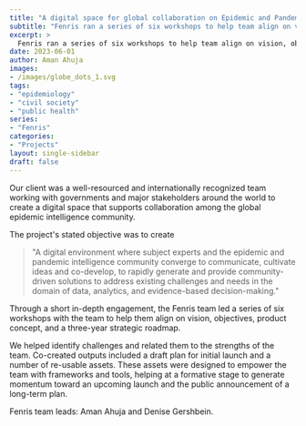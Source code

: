 ```yaml
---
title: "A digital space for global collaboration on Epidemic and Pandemic Intelligence" 
subtitle: "Fenris ran a series of six workshops to help team align on vision, objectives, product concept, and a three-year strategic roadmap."
excerpt: >
  Fenris ran a series of six workshops to help team align on vision, objectives, product concept, and a three-year strategic roadmap.
date: 2023-06-01
author: Aman Ahuja
images:
- /images/globe_dots_1.svg
tags:
- "epidemiology"
- "civil society"
- "public health"
series:
- "Fenris"
categories: 
- "Projects"
layout: single-sidebar
draft: false
---
```


Our client was a well-resourced and internationally recognized team working
with governments and major stakeholders around the world to create a digital
space that supports collaboration among the global epidemic intelligence community. 

The project's stated objective was to create
> "A digital environment where subject experts and the epidemic and pandemic
> intelligence community converge to communicate, cultivate ideas and
> co-develop, to rapidly generate and provide community-driven solutions to
> address existing challenges and needs in the domain of data, analytics, and
> evidence-based decision-making."

Through a short in-depth engagement, the Fenris team led a series of six
workshops with the team to help them align on vision, objectives, product
concept, and a three-year strategic roadmap.

We helped identify challenges and related them to the strengths of the team.
Co-created outputs included a draft plan for initial launch and a number
of re-usable assets. These assets were designed to empower the team with
frameworks and tools, helping at a formative stage to generate momentum
toward an upcoming launch and the public announcement of a long-term plan.

Fenris team leads: Aman Ahuja and Denise Gershbein.

